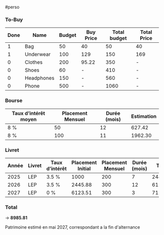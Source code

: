 #perso

### To-Buy

| Done | Name       | Budget | Buy Price | Total budget | Total Price |
| ---- | ---------- | ------ | --------- | ------------ | ----------- |
| 1    | Bag        | 50     | 40        | 50           | 40          |
| 1    | Underwear  | 100    | 129       | 150          | 169         |
| 0    | Clothes    | 200    | 95.22     | 350          | -           |
| 0    | Shoes      | 60     | -         | 410          | -           |
| 0    | Headphones | 150    | -         | 560          | -           |
| 0    | Phone      | 500    | -         | 1060         | -           |

### Bourse

| Taux d’intérêt moyen | Placement Mensuel | Durée (mois) | Estimation |
| -------------------- | ----------------- | ------------ | ---------- |
| 8 %                  | 50                | 12           | 627.42     |
| 8 %                  | 100               | 11           | 1962.30    |

### Livret

| Année | Livret | Taux d’intérêt | Placement Initial | Placement Mensuel | Durée (mois) | Total   |
| ----- | ------ | -------------- | ----------------- | ----------------- | ------------ | ------- |
| 2025  | LEP    | 3.5 %          | 1000              | 200               | 7            | 2445.88 |
| 2026  | LEP    | 3.5 %          | 2445.88           | 300               | 12           | 6123,51 |
| 2027  | LEP    | 0 %            | 6123.51           | 300               | 3            | 7123.51 |

### Total

-> **8985.81**

Patrimoine estimé en mai 2027, correspondant a la fin d'alternance